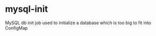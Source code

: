 # mysql-init
MySQL db init job used to initialize a database which is too big to fit into ConfigMap

